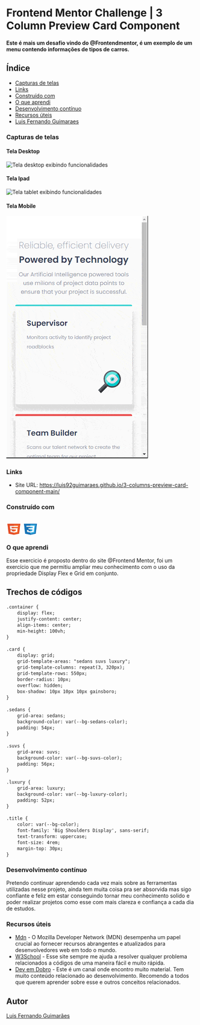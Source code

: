 # Frontend Mentor Challenge | 3 Column Preview Card Component


#### Este é mais um desafio vindo do @Frontendmentor, é um exemplo de um menu contendo informações de tipos de carros.

## Índice

- [Capturas de telas](#capturas-de-telas)
- [Links](#links)
- [Construído com](#construído-com)
- [O que aprendi](#o-que-aprendi)
- [Desenvolvimento contínuo](#desenvolvimento-contínuo)
- [Recursos úteis](#recursos-úteis)
- [Luis Fernando Guimaraes](#autor)

### Capturas de telas

#### Tela Desktop

<img src="./src/images/desktop.gif" alt="Tela desktop exibindo funcionalidades">

#### Tela Ipad

<img src="./src/images/ipad.gif" alt="Tela tablet exibindo funcionalidades">

#### Tela Mobile

<img src="./src/images/mobile.gif" alt="Exibindo responsividade no mobile">

### Links

- Site URL: https://luis92guimaraes.github.io/3-columns-preview-card-component-main/

### Construído com

<div style="display: inline_block"><br>
  <img align="center" alt="HTML" height="30" width="40" src="https://raw.githubusercontent.com/devicons/devicon/master/icons/html5/html5-original.svg">
  <img align="center" alt="CSS" height="30" width="40" src="https://raw.githubusercontent.com/devicons/devicon/master/icons/css3/css3-original.svg">     
</div>

### O que aprendi

Esse exercicio é proposto dentro do site @Frontend Mentor, foi um exercício que me permitiu ampliar meu conhecimento com o uso da propriedade Display Flex e Grid em conjunto. 

## Trechos de códigos

```
.container {
    display: flex;
    justify-content: center;
    align-items: center;
    min-height: 100vh;
}

.card {
    display: grid;
    grid-template-areas: "sedans suvs luxury";
    grid-template-columns: repeat(3, 320px);
    grid-template-rows: 550px;
    border-radius: 10px;
    overflow: hidden;
    box-shadow: 10px 10px 10px gainsboro;
}

.sedans {
    grid-area: sedans;
    background-color: var(--bg-sedans-color);
    padding: 54px;
} 

.suvs {
    grid-area: suvs;
    background-color: var(--bg-suvs-color);
    padding: 56px;
}

.luxury {
    grid-area: luxury;
    background-color: var(--bg-luxury-color);
    padding: 52px;
}

.title {
    color: var(--bg-color);
    font-family: 'Big Shoulders Display', sans-serif;
    text-transform: uppercase;
    font-size: 4rem;
    margin-top: 30px;
}
```

### Desenvolvimento contínuo

Pretendo continuar aprendendo cada vez mais sobre as ferramentas utilizadas nesse projeto, ainda tem muita coisa pra ser absorvida mas sigo confiante e feliz em estar conseguindo tornar meu conhecimento solido e poder realizar projetos como esse com mais clareza e confiança a cada dia de estudos.

### Recursos úteis

- [Mdn](https://developer.mozilla.org/en-US/) - O Mozilla Developer Network (MDN) desempenha um papel crucial ao fornecer recursos abrangentes e atualizados para desenvolvedores web em todo o mundo.
- [W3School](https://www.w3schools.com/css/default.asp) - Esse site sempre me ajuda a resolver qualquer problema relacionados a códigos de uma maneira fácil e muito rápida.
- [Dev em Dobro](https://www.youtube.com/@DevemDobro) - Este é um canal onde encontro muito material. Tem muito conteúdo relacionado ao desenvolvimento. Recomendo a todos que querem aprender sobre esse e outros conceitos relacionados.

## Autor

[Luis Fernando Guimarães](https://www.linkedin.com/in/luisfguimaraes/)
